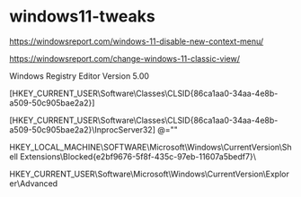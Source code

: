 # windows11-tweaks

https://windowsreport.com/windows-11-disable-new-context-menu/

https://windowsreport.com/change-windows-11-classic-view/



Windows Registry Editor Version 5.00

[HKEY_CURRENT_USER\Software\Classes\CLSID\{86ca1aa0-34aa-4e8b-a509-50c905bae2a2}]

[HKEY_CURRENT_USER\Software\Classes\CLSID\{86ca1aa0-34aa-4e8b-a509-50c905bae2a2}\InprocServer32]
@=""


HKEY_LOCAL_MACHINE\SOFTWARE\Microsoft\Windows\CurrentVersion\Shell Extensions\Blocked\{e2bf9676-5f8f-435c-97eb-11607a5bedf7}\

HKEY_CURRENT_USER\Software\Microsoft\Windows\CurrentVersion\Explorer\Advanced

